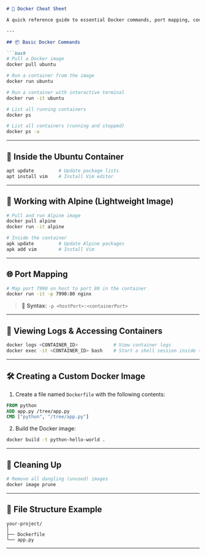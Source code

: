 
````markdown
# 🐳 Docker Cheat Sheet

A quick reference guide to essential Docker commands, port mapping, container management, and building custom Docker images.

---

## 📦 Basic Docker Commands

```bash
# Pull a Docker image
docker pull ubuntu

# Run a container from the image
docker run ubuntu

# Run a container with interactive terminal
docker run -it ubuntu

# List all running containers
docker ps

# List all containers (running and stopped)
docker ps -a
````

---

## 🧰 Inside the Ubuntu Container

```bash
apt update         # Update package lists
apt install vim    # Install Vim editor
```

---

## 🐳 Working with Alpine (Lightweight Image)

```bash
# Pull and run Alpine image
docker pull alpine
docker run -it alpine

# Inside the container
apk update         # Update Alpine packages
apk add vim        # Install Vim
```

---

## 🌐 Port Mapping

```bash
# Map port 7990 on host to port 80 in the container
docker run -it -p 7990:80 nginx
```

> 📌 **Syntax:** `-p <hostPort>:<containerPort>`

---

## 📄 Viewing Logs & Accessing Containers

```bash
docker logs <CONTAINER_ID>             # View container logs
docker exec -it <CONTAINER_ID> bash    # Start a shell session inside the container
```

---

## 🛠️ Creating a Custom Docker Image

1. Create a file named `Dockerfile` with the following contents:

```Dockerfile
FROM python
ADD app.py /tree/app.py
CMD ["python", "/tree/app.py"]
```

2. Build the Docker image:

```bash
docker build -t python-hello-world .
```

---

## 🧹 Cleaning Up

```bash
# Remove all dangling (unused) images
docker image prune
```

---

## 📁 File Structure Example

```
your-project/
│
├── Dockerfile
└── app.py
```

---

